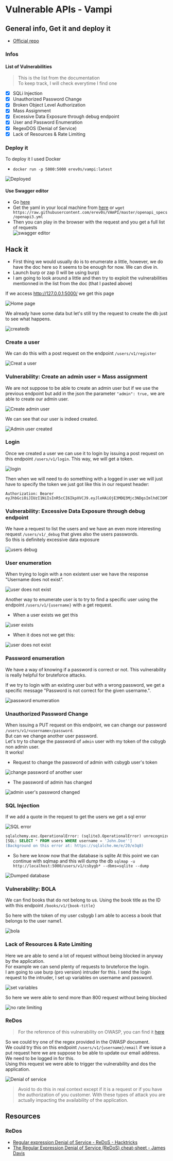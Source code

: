 # Vulnerable APIs - Vampi

## General info, Get it and deploy it

- [Official repo](https://github.com/erev0s/VAmPI)

### Infos

#### List of Vulnerabilities

> This is the list from the documentation  
> To keep track, I will check everytime I find one

- [x] SQLi Injection
- [x] Unauthorized Password Change
- [x] Broken Object Level Authorization
- [x] Mass Assignment
- [x] Excessive Data Exposure through debug endpoint
- [x] User and Password Enumeration
- [x] RegexDOS (Denial of Service)
- [x] Lack of Resources & Rate Limiting

### Deploy it

To deploy it I used Docker

- `docker run -p 5000:5000 erev0s/vampi:latest`  

![Deployed](../.res/2024-01-08-07-47-09.png)  

#### Use Swagger editor

- Go [here](https://editor.swagger.io/)
- Get the yaml in your local machine from [here](https://github.com/erev0s/VAmPI/blob/master/openapi_specs/openapi3.yml) or `wget https://raw.githubusercontent.com/erev0s/VAmPI/master/openapi_specs/openapi3.yml`
- Then you can play in the browser with the request and you get a full list of requests  
![swagger editor](../.res/2024-01-08-08-00-16.png)  

## Hack it

- First thing we would usually do is to enumerate a little, however, we do have the doc here so it seems to be enough for now. We can dive in.
- Launch burp or zap (I will be using burp)
- I am going to look around a little and then try to exploit the vulnerabilities mentionned in the list from the doc (that I pasted above)

If we access http://127.0.0.1:5000/ we get this page  

![Home page](../.res/2024-01-08-07-51-04.png)  

We already have some data but let's still try the request to create the db just to see what happens.

![createdb](../.res/2024-01-08-08-51-49.png)  

### Create a user

We can do this with a post request on the endpoint `/users/v1/register`

![Creat a user](../.res/2024-01-08-09-21-11.png)

### Vulnerability: Create an admin user = Mass assignment

We are not suppose to be able to create an admin user but if we use the previous endpoint but add in the json the parameter `"admin": true,` we are able to create our admin user.

![Create admin user](../.res/2024-01-08-09-24-31.png)  

We can see that our user is indeed created.

![Admin user created](../.res/2024-01-08-10-10-24.png)

### Login

Once we created a user we can use it to login by issuing a post request on this endpoint `/users/v1/login`. This way, we will get a token.  

![login](../.res/2024-01-08-10-29-19.png)  

Then when we will need to do something with a logged in user we will just have to specify the token we just got like this in our request header:

```http
Authorization: Bearer eyJhbGciOiJIUzI1NiIsInR5cCI6IkpXVCJ9.eyJleHAiOjE3MDQ3Mjc3NDgsImlhdCI6MTcwNDcyNzY4OCwic3ViIjoiY3NieWdiIn0.OyXjErURxhzD62lZpmRaHmvONniGZyjq6KlTQoq6fqs
```

### Vulnerability: Excessive Data Exposure through debug endpoint

We have a request to list the users and we have an even more interesting request `/users/v1/_debug` that gives also the users passwords.  
So this is definitely excessive data exposure  

![users debug](../.res/2024-01-08-08-58-31.png)  

### User enumeration

When trying to login with a non existent user we have the response "Username does not exist".  

![user does not exist](../.res/2024-01-08-09-29-46.png)

Another way to enumerate user is to try to find a specific user using the endpoint `/users/v1/{username}` with a get request.

- When a user exists we get this  

![user exists](../.res/2024-01-08-10-43-56.png)  

- When it does not we get this:  

![user does not exist](../.res/2024-01-08-10-44-46.png)  

### Password enumeration

We have a way of knowing if a password is correct or not. This vulnerability is really helpful for bruteforce attacks.  

If we try to login with an existing user but with a wrong password, we get a specific message "Password is not correct for the given username.".  

![password enumeration](../.res/2024-01-08-09-33-34.png)  

### Unauthorized Password Change

When issuing a PUT request on this endpoint, we can change our password `/users/v1/<username>/password`.  
But can we change another user password.  
Let's try to change the password of `admin` user with my token of the csbygb non admin user.  
It works!

- Request to change the password of admin with csbygb user's token

![change password of another user](../.res/2024-01-08-10-37-49.png)

- The password of admin has changed

![admin user's password changed](../.res/2024-01-08-10-39-00.png)

### SQL Injection

If we add a quote in the request to get the users we get a sql error  

![SQL error](../.res/2024-01-08-10-53-40.png)

```sql
sqlalchemy.exc.OperationalError: (sqlite3.OperationalError) unrecognized token: "'John.Doe''"
[SQL: SELECT * FROM users WHERE username = 'John.Doe'']
(Background on this error at: https://sqlalche.me/e/20/e3q8)
```

- So here we know now that the database is sqlite
At this point we can continue with sqlmap and this will dump the db `sqlmap -u http://localhost:5000/users/v1/csbygb* --dbms=sqlite --dump`

![Dumped database](../.res/2024-01-08-11-57-00.png)

### Vulnerability: BOLA

We can find books that do not belong to us. Using the book title as the ID with this endpoint `/books/v1/{book-title}`  

So here with the token of my user csbygb I am able to access a book that belongs to the user name1.  

![bola](../.res/2024-01-08-13-21-10.png)

### Lack of Resources & Rate Limiting

Here we are able to send a lot of request without being blocked in anyway by the application.  
For example we can send plenty of requests to bruteforce the login.  
I am going to use burp (pro version) intruder for this. I send the login request to the intruder, I set up variables on username and password.  

![set variables](../.res/2024-01-08-13-28-31.png)  

So here we were able to send more than 800 request without being blocked  

![no rate limiting](../.res/2024-01-08-13-40-19.png)  

### ReDos

> For the reference of this vulnerability on OWASP, you can find it [here](https://owasp.org/www-community/attacks/Regular_expression_Denial_of_Service_-_ReDoS)

So we could try one of the regex provided in the OWASP document.  
We could try this on this endpoint `/users/v1/{username}/email` if we issue a put request here we are suppose to be able to update our email address.  
We need to be logged in for this.  
Using this request we were able to trigger the vulnerability and dos the application.  

![Denial of service](../.res/2024-01-08-14-32-08.png)  

> Avoid to do this in real context except if it is a request or if you have the authorization of you customer. With these types of attack you are actually impacting the availability of the application.

## Resources

### ReDos

- [Regular expression Denial of Service - ReDoS - Hacktricks](https://book.hacktricks.xyz/pentesting-web/regular-expression-denial-of-service-redos)
- [The Regular Expression Denial of Service (ReDoS) cheat-sheet - James Davis](https://levelup.gitconnected.com/the-regular-expression-denial-of-service-redos-cheat-sheet-a78d0ed7d865)